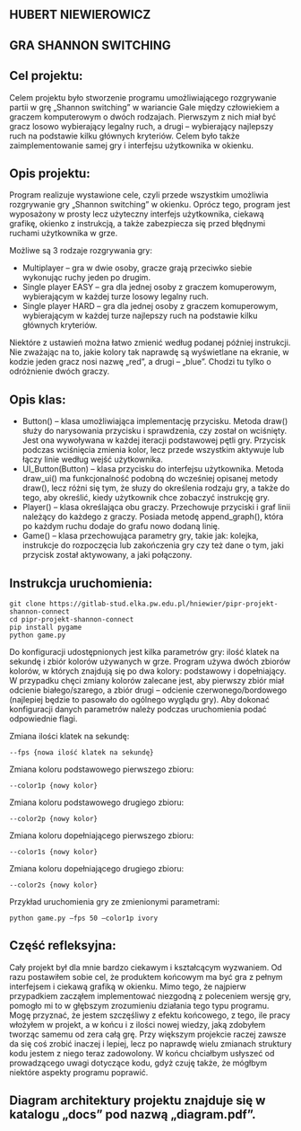 ## HUBERT NIEWIEROWICZ
## GRA SHANNON SWITCHING


## Cel projektu:

Celem projektu było stworzenie programu umożliwiającego rozgrywanie partii w grę „Shannon switching” w wariancie Gale między człowiekiem a graczem komputerowym o dwóch rodzajach. Pierwszym z nich miał być gracz losowo wybierający legalny ruch, a drugi – wybierający najlepszy ruch na podstawie kilku głównych kryteriów. Celem było także zaimplementowanie samej gry i interfejsu użytkownika w okienku.


## Opis projektu:

Program realizuje wystawione cele, czyli przede wszystkim umożliwia rozgrywanie gry „Shannon switching” w okienku. Oprócz tego, program jest wyposażony w prosty lecz użyteczny interfejs użytkownika, ciekawą grafikę, okienko z instrukcją, a także zabezpiecza się przed błędnymi ruchami użytkownika w grze.

Możliwe są 3 rodzaje rozgrywania gry:
* Multiplayer – gra w dwie osoby, gracze grają przeciwko siebie wykonując ruchy jeden po drugim.
* Single player EASY – gra dla jednej osoby z graczem komuperowym, wybierającym w każdej turze losowy legalny ruch.
* Single player HARD – gra dla jednej osoby z graczem komuperowym, wybierającym w każdej turze najlepszy ruch na podstawie kilku głównych kryteriów.

Niektóre z ustawień można łatwo zmienić według podanej później instrukcji. Nie zważając na to, jakie kolory tak naprawdę są wyświetlane na ekranie, w kodzie jeden gracz nosi nazwę „red”, a drugi – „blue”. Chodzi tu tylko o odróżnienie dwóch graczy.


## Opis klas:

* Button() – klasa umożliwiająca implementację przycisku. Metoda draw() służy do narysowania przycisku i sprawdzenia, czy został on wciśnięty. Jest ona wywoływana w każdej iteracji podstawowej pętli gry. Przycisk podczas wciśnięcia zmienia kolor, lecz przede wszystkim aktywuje lub łączy linie według wejść użytkownika.
* UI_Button(Button) – klasa przycisku do interfejsu użytkownika. Metoda draw_ui() ma funkcjonalność podobną do wcześniej opisanej metody draw(), lecz różni się tym, że słuzy do określenia rodzaju gry, a także do tego, aby określić, kiedy użytkownik chce zobaczyć instrukcję gry.
* Player() – klasa określająca obu graczy. Przechowuje przyciski i graf linii należący do każdego z graczy. Posiada metodę append_graph(), która po każdym ruchu dodaje do grafu nowo dodaną linię.
* Game() – klasa przechowująca parametry gry, takie jak: kolejka, instrukcje do rozpoczęcia lub zakończenia gry czy też dane o tym, jaki przycisk został aktywowany, a jaki połączony.


## Instrukcja uruchomienia:

```
git clone https://gitlab-stud.elka.pw.edu.pl/hniewier/pipr-projekt-shannon-connect
cd pipr-projekt-shannon-connect
pip install pygame
python game.py
```

Do konfiguracji udostępnionych jest kilka parametrów gry: ilość klatek na sekundę i zbiór kolorów używanych w grze. Program używa dwóch zbiorów kolorów, w których znajdują się po dwa kolory: podstawowy i dopełniający. W przypadku chęci zmiany kolorów zalecane jest, aby pierwszy zbiór miał odcienie białego/szarego, a zbiór drugi – odcienie czerwonego/bordowego (najlepiej będzie to pasowało do ogólnego wyglądu gry). Aby dokonać konfiguracji danych parametrów należy podczas uruchomienia podać odpowiednie flagi.

Zmiana ilości klatek na sekundę:
```
--fps {nowa ilość klatek na sekundę}
```

Zmiana koloru podstawowego pierwszego zbioru:
```
--color1p {nowy kolor}
```

Zmiana koloru podstawowego drugiego zbioru:
```
--color2p {nowy kolor}
```

Zmiana koloru dopełniającego pierwszego zbioru:
```
--color1s {nowy kolor}
```

Zmiana koloru dopełniającego drugiego zbioru:
```
--color2s {nowy kolor}
```

Przykład uruchomienia gry ze zmienionymi parametrami:
```
python game.py –fps 50 –color1p ivory
```


## Część refleksyjna:

Cały projekt był dla mnie bardzo ciekawym i kształcącym wyzwaniem. Od razu postawiłem sobie cel, że produktem końcowym ma być gra z pełnym interfejsem i ciekawą grafiką w okienku. Mimo tego, że najpierw przypadkiem zacząłem implementować niezgodną z poleceniem wersję gry, pomogło mi to w głębszym zrozumieniu działania tego typu programu. Mogę przyznać, że jestem szczęśliwy z efektu końcowego, z tego, ile pracy włożyłem w projekt, a w końcu i z ilości nowej wiedzy, jaką zdobyłem tworząc samemu od zera całą grę. Przy większym projekcie raczej zawsze da się coś zrobić inaczej i lepiej, lecz po naprawdę wielu zmianach struktury kodu jestem z niego teraz zadowolony. W końcu chciałbym usłyszeć od prowadzącego uwagi dotyczące kodu, gdyż czuję także, że mógłbym niektóre aspekty programu poprawić.

## Diagram architektury projektu znajduje się w katalogu „docs” pod nazwą „diagram.pdf”.
